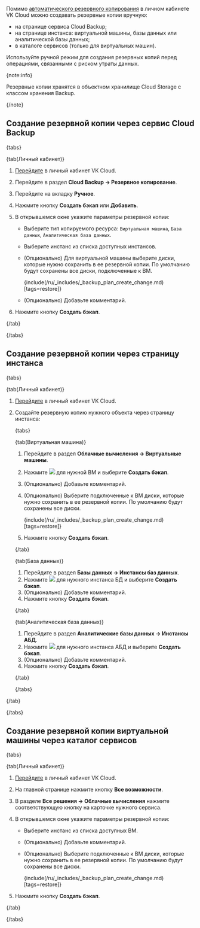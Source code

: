 Помимо [автоматического резервного копирования](../create-backup-plan) в личном кабинете VK Cloud можно создавать резервные копии вручную:

- на странице сервиса Cloud Backup;
- на странице инстанса: виртуальной машины, базы данных или аналитической базы данных;
- в каталоге сервисов (только для виртуальных машин).

Используйте ручной режим для создания резервных копий перед операциями, связанными с риском утраты данных.

{note:info}

Резервные копии хранятся в объектном хранилище Cloud Storage с классом хранения Backup.

{/note}

## Создание резервной копии через сервис Cloud Backup

{tabs}

{tab(Личный кабинет)}

1. [Перейдите](https://msk.cloud.vk.com/app/) в личный кабинет VK Cloud.
1. Перейдите в раздел **Cloud Backup → Резервное копирование**.
1. Перейдите на вкладку **Ручное**.
1. Нажмите кнопку **Создать бэкап** или **Добавить**.
1. В открывшемся окне укажите параметры резервной копии:

   - Выберите тип копируемого ресурса: `Виртуальная машина`, `База данных`, `Аналитическая база данных`.
   - Выберите инстанс из списка доступных инстансов.
   - (Опционально) Для виртуальной машины выберите диски, которые нужно сохранить в ее резервной копии. По умолчанию будут сохранены все диски, подключенные к ВМ.

     {include(/ru/_includes/_backup_plan_create_change.md)[tags=restore]}

   - (Опционально) Добавьте комментарий.

1. Нажмите кнопку **Создать бэкап**.

{/tab}

{/tabs}

## Создание резервной копии через страницу инстанса

{tabs}

{tab(Личный кабинет)}

1. [Перейдите](https://msk.cloud.vk.com/app/) в личный кабинет VK Cloud.
1. Создайте резервную копию нужного объекта через страницу инстанса:

   {tabs}

   {tab(Виртуальная машина)}

   1. Перейдите в раздел **Облачные вычисления → Виртуальные машины**.
   1. Нажмите ![ ](/ru/assets/more-icon.svg "inline") для нужной ВМ и выберите **Создать бэкап**.
   1. (Опционально) Добавьте комментарий.
   1. (Опционально) Выберите подключенные к ВМ диски, которые нужно сохранить в ее резервной копии. По умолчанию будут сохранены все диски.

      {include(/ru/_includes/_backup_plan_create_change.md)[tags=restore]}

   1. Нажмите кнопку **Создать бэкап**.

   {/tab}

   {tab(База данных)}

   1. Перейдите в раздел **Базы данных → Инстансы баз данных**.
   1. Нажмите ![ ](/ru/assets/more-icon.svg "inline") для нужного инстанса БД и выберите **Создать бэкап**.
   1. (Опционально) Добавьте комментарий.
   1. Нажмите кнопку **Создать бэкап**.

   {/tab}

   {tab(Аналитическая база данных)}

   1. Перейдите в раздел **Аналитические базы данных → Инстансы АБД**.
   1. Нажмите ![ ](/ru/assets/more-icon.svg "inline") для нужного инстанса АБД и выберите **Создать бэкап**.
   1. (Опционально) Добавьте комментарий.
   1. Нажмите кнопку **Создать бэкап**.

   {/tab}

   {/tabs}

{/tab}

{/tabs}

## Создание резервной копии виртуальной машины через каталог сервисов

{tabs}

{tab(Личный кабинет)}

1. [Перейдите](https://msk.cloud.vk.com/app/) в личный кабинет VK Cloud.
1. На главной странице нажмите кнопку **Все возможности**.
1. В разделе **Все решения → Облачные вычисления** нажмите соответствующую кнопку на карточке нужного сервиса.
1. В открывшемся окне укажите параметры резервной копии:

   - Выберите инстанс из списка доступных ВМ.
   - (Опционально) Добавьте комментарий.
   - (Опционально) Выберите подключенные к ВМ диски, которые нужно сохранить в ее резервной копии. По умолчанию будут сохранены все диски.

     {include(/ru/_includes/_backup_plan_create_change.md)[tags=restore]}

1. Нажмите кнопку **Создать бэкап**.

{/tab}

{/tabs}